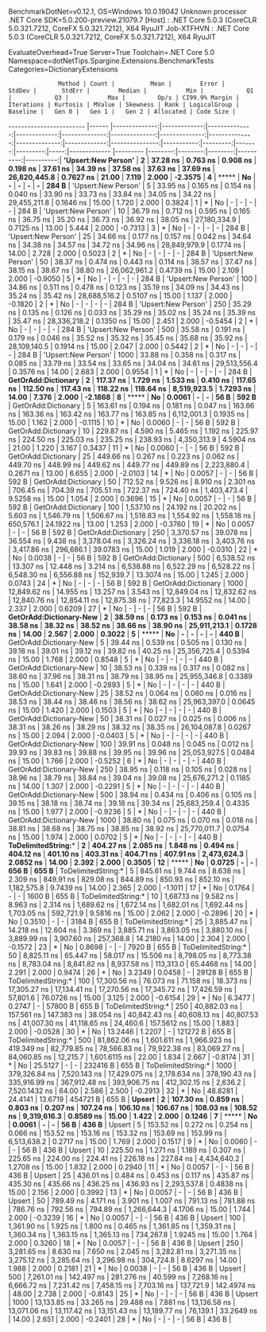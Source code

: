 
BenchmarkDotNet=v0.12.1, OS=Windows 10.0.19042
Unknown processor
.NET Core SDK=5.0.200-preview.21079.7
  [Host]     : .NET Core 5.0.3 (CoreCLR 5.0.321.7212, CoreFX 5.0.321.7212), X64 RyuJIT
  Job-XTFHVN : .NET Core 5.0.3 (CoreCLR 5.0.321.7212, CoreFX 5.0.321.7212), X64 RyuJIT

EvaluateOverhead=True  Server=True  Toolchain=.NET Core 5.0  
Namespace=dotNetTips.Spargine.Extensions.BenchmarkTests  Categories=DictionaryExtensions  

                  Method | Count |          Mean |        Error |        StdDev |       StdErr |        Median |           Min |            Q1 |            Q3 |           Max |         Op/s | CI99.9% Margin | Iterations | Kurtosis | MValue | Skewness | Rank | LogicalGroup | Baseline |   Gen 0 |   Gen 1 |   Gen 2 | Allocated | Code Size |
------------------------ |------ |--------------:|-------------:|--------------:|-------------:|--------------:|--------------:|--------------:|--------------:|--------------:|-------------:|---------------:|-----------:|---------:|-------:|---------:|-----:|------------- |--------- |--------:|--------:|--------:|----------:|----------:|
     **'Upsert:New Person'** |     **2** |      **37.28 ns** |     **0.763 ns** |      **0.908 ns** |     **0.198 ns** |      **37.61 ns** |      **34.39 ns** |      **37.58 ns** |      **37.63 ns** |      **37.69 ns** | **26,820,445.8** |      **0.7627 ns** |      **21.00** |    **7.119** |  **2.000** |  **-2.3575** |    **4** |            ***** |       **No** |       **-** |       **-** |       **-** |         **-** |     **284 B** |
     'Upsert:New Person' |     5 |      33.95 ns |     0.165 ns |      0.154 ns |     0.040 ns |      33.90 ns |      33.73 ns |      33.84 ns |      34.05 ns |      34.22 ns | 29,455,211.8 |      0.1646 ns |      15.00 |    1.720 |  2.000 |   0.3824 |    1 |            * |       No |       - |       - |       - |         - |     284 B |
     'Upsert:New Person' |    10 |      36.79 ns |     0.712 ns |      0.595 ns |     0.165 ns |      36.75 ns |      35.20 ns |      36.73 ns |      36.92 ns |      38.05 ns | 27,180,334.9 |      0.7125 ns |      13.00 |    5.444 |  2.000 |  -0.7313 |    3 |            * |       No |       - |       - |       - |         - |     284 B |
     'Upsert:New Person' |    25 |      34.66 ns |     0.177 ns |      0.157 ns |     0.042 ns |      34.64 ns |      34.38 ns |      34.57 ns |      34.72 ns |      34.96 ns | 28,849,979.9 |      0.1774 ns |      14.00 |    2.728 |  2.000 |   0.5023 |    2 |            * |       No |       - |       - |       - |         - |     284 B |
     'Upsert:New Person' |    50 |      38.37 ns |     0.474 ns |      0.443 ns |     0.114 ns |      38.57 ns |      37.47 ns |      38.15 ns |      38.67 ns |      38.80 ns | 26,062,961.2 |      0.4739 ns |      15.00 |    2.109 |  2.000 |  -0.9050 |    5 |            * |       No |       - |       - |       - |         - |     284 B |
     'Upsert:New Person' |   100 |      34.86 ns |     0.511 ns |      0.478 ns |     0.123 ns |      35.19 ns |      34.09 ns |      34.43 ns |      35.24 ns |      35.42 ns | 28,688,516.2 |      0.5107 ns |      15.00 |    1.137 |  2.000 |  -0.1820 |    2 |            * |       No |       - |       - |       - |         - |     284 B |
     'Upsert:New Person' |   250 |      35.29 ns |     0.135 ns |      0.126 ns |     0.033 ns |      35.29 ns |      35.02 ns |      35.24 ns |      35.39 ns |      35.47 ns | 28,336,218.2 |      0.1350 ns |      15.00 |    2.451 |  2.000 |  -0.5454 |    2 |            * |       No |       - |       - |       - |         - |     284 B |
     'Upsert:New Person' |   500 |      35.58 ns |     0.191 ns |      0.179 ns |     0.046 ns |      35.52 ns |      35.32 ns |      35.45 ns |      35.68 ns |      35.92 ns | 28,109,140.5 |      0.1914 ns |      15.00 |    2.047 |  2.000 |   0.5442 |    2 |            * |       No |       - |       - |       - |         - |     284 B |
     'Upsert:New Person' |  1000 |      33.88 ns |     0.358 ns |      0.317 ns |     0.085 ns |      33.79 ns |      33.54 ns |      33.65 ns |      34.04 ns |      34.61 ns | 29,513,556.4 |      0.3576 ns |      14.00 |    2.683 |  2.000 |   0.9554 |    1 |            * |       No |       - |       - |       - |         - |     284 B |
     **GetOrAdd:Dictionary** |     **2** |     **117.37 ns** |     **1.729 ns** |      **1.533 ns** |     **0.410 ns** |     **117.65 ns** |     **112.50 ns** |     **117.43 ns** |     **118.22 ns** |     **118.64 ns** |  **8,519,923.5** |      **1.7293 ns** |      **14.00** |    **7.376** |  **2.000** |  **-2.1868** |    **8** |            ***** |       **No** |  **0.0061** |       **-** |       **-** |      **56 B** |     **592 B** |
     GetOrAdd:Dictionary |     5 |     163.61 ns |     0.194 ns |      0.181 ns |     0.047 ns |     163.66 ns |     163.36 ns |     163.42 ns |     163.77 ns |     163.85 ns |  6,112,001.3 |      0.1935 ns |      15.00 |    1.162 |  2.000 |  -0.1115 |   10 |            * |       No |  0.0060 |       - |       - |      56 B |     592 B |
     GetOrAdd:Dictionary |    10 |     229.87 ns |     4.590 ns |      5.465 ns |     1.192 ns |     225.97 ns |     224.50 ns |     225.03 ns |     235.25 ns |     238.93 ns |  4,350,313.9 |      4.5904 ns |      21.00 |    1.220 |  3.167 |   0.3437 |   11 |            * |       No |  0.0060 |       - |       - |      56 B |     592 B |
     GetOrAdd:Dictionary |    25 |     449.66 ns |     0.267 ns |      0.223 ns |     0.062 ns |     449.70 ns |     448.99 ns |     449.62 ns |     449.77 ns |     449.89 ns |  2,223,880.4 |      0.2671 ns |      13.00 |    6.655 |  2.000 |  -2.0103 |   14 |            * |       No |  0.0057 |       - |       - |      56 B |     592 B |
     GetOrAdd:Dictionary |    50 |     712.52 ns |     9.526 ns |      8.910 ns |     2.301 ns |     706.45 ns |     704.39 ns |     705.51 ns |     722.37 ns |     724.40 ns |  1,403,473.4 |      9.5258 ns |      15.00 |    1.054 |  2.000 |   0.3696 |   15 |            * |       No |  0.0057 |       - |       - |      56 B |     592 B |
     GetOrAdd:Dictionary |   100 |   1,537.10 ns |    24.192 ns |     20.202 ns |     5.603 ns |   1,546.79 ns |   1,506.67 ns |   1,518.83 ns |   1,554.92 ns |   1,558.18 ns |    650,576.1 |     24.1922 ns |      13.00 |    1.253 |  2.000 |  -0.3760 |   19 |            * |       No |  0.0057 |       - |       - |      56 B |     592 B |
     GetOrAdd:Dictionary |   250 |   3,370.57 ns |    39.078 ns |     36.554 ns |     9.438 ns |   3,378.04 ns |   3,326.24 ns |   3,336.18 ns |   3,403.76 ns |   3,417.86 ns |    296,686.1 |     39.0783 ns |      15.00 |    1.019 |  2.000 |  -0.0310 |   22 |            * |       No |  0.0038 |       - |       - |      56 B |     592 B |
     GetOrAdd:Dictionary |   500 |   6,538.52 ns |    13.307 ns |     12.448 ns |     3.214 ns |   6,538.88 ns |   6,522.29 ns |   6,528.22 ns |   6,548.30 ns |   6,556.88 ns |    152,939.7 |     13.3074 ns |      15.00 |    1.245 |  2.000 |   0.0743 |   24 |            * |       No |       - |       - |       - |      56 B |     592 B |
     GetOrAdd:Dictionary |  1000 |  12,849.62 ns |    14.955 ns |     13.257 ns |     3.543 ns |  12,849.04 ns |  12,832.62 ns |  12,840.76 ns |  12,854.11 ns |  12,875.38 ns |     77,823.3 |     14.9552 ns |      14.00 |    2.337 |  2.000 |   0.6209 |   27 |            * |       No |       - |       - |       - |      56 B |     592 B |
 **GetOrAdd:Dictionary-New** |     **2** |      **38.59 ns** |     **0.173 ns** |      **0.153 ns** |     **0.041 ns** |      **38.58 ns** |      **38.32 ns** |      **38.52 ns** |      **38.66 ns** |      **38.90 ns** | **25,911,213.1** |      **0.1728 ns** |      **14.00** |    **2.567** |  **2.000** |   **0.3022** |    **5** |            ***** |       **No** |       **-** |       **-** |       **-** |         **-** |     **440 B** |
 GetOrAdd:Dictionary-New |     5 |      39.44 ns |     0.539 ns |      0.505 ns |     0.130 ns |      39.18 ns |      39.01 ns |      39.12 ns |      39.82 ns |      40.25 ns | 25,356,725.4 |      0.5394 ns |      15.00 |    1.768 |  2.000 |   0.8548 |    5 |            * |       No |       - |       - |       - |         - |     440 B |
 GetOrAdd:Dictionary-New |    10 |      38.53 ns |     0.339 ns |      0.317 ns |     0.082 ns |      38.60 ns |      37.96 ns |      38.31 ns |      38.79 ns |      38.95 ns | 25,955,346.8 |      0.3389 ns |      15.00 |    1.641 |  2.000 |  -0.2893 |    5 |            * |       No |       - |       - |       - |         - |     440 B |
 GetOrAdd:Dictionary-New |    25 |      38.52 ns |     0.064 ns |      0.060 ns |     0.016 ns |      38.53 ns |      38.44 ns |      38.46 ns |      38.56 ns |      38.62 ns | 25,963,397.0 |      0.0645 ns |      15.00 |    1.420 |  2.000 |   0.1503 |    5 |            * |       No |       - |       - |       - |         - |     440 B |
 GetOrAdd:Dictionary-New |    50 |      38.31 ns |     0.027 ns |      0.025 ns |     0.006 ns |      38.31 ns |      38.26 ns |      38.29 ns |      38.32 ns |      38.35 ns | 26,104,087.8 |      0.0267 ns |      15.00 |    2.094 |  2.000 |  -0.0403 |    5 |            * |       No |       - |       - |       - |         - |     440 B |
 GetOrAdd:Dictionary-New |   100 |      39.91 ns |     0.048 ns |      0.045 ns |     0.012 ns |      39.93 ns |      39.83 ns |      39.88 ns |      39.95 ns |      39.96 ns | 25,053,927.5 |      0.0484 ns |      15.00 |    1.766 |  2.000 |  -0.5252 |    6 |            * |       No |       - |       - |       - |         - |     440 B |
 GetOrAdd:Dictionary-New |   250 |      38.95 ns |     0.118 ns |      0.105 ns |     0.028 ns |      38.96 ns |      38.79 ns |      38.84 ns |      39.04 ns |      39.08 ns | 25,676,271.2 |      0.1185 ns |      14.00 |    1.307 |  2.000 |  -0.2291 |    5 |            * |       No |       - |       - |       - |         - |     440 B |
 GetOrAdd:Dictionary-New |   500 |      38.94 ns |     0.434 ns |      0.406 ns |     0.105 ns |      39.15 ns |      38.18 ns |      38.74 ns |      39.18 ns |      39.34 ns | 25,683,259.4 |      0.4335 ns |      15.00 |    1.977 |  2.000 |  -0.9236 |    5 |            * |       No |       - |       - |       - |         - |     440 B |
 GetOrAdd:Dictionary-New |  1000 |      38.80 ns |     0.075 ns |      0.070 ns |     0.018 ns |      38.81 ns |      38.68 ns |      38.75 ns |      38.85 ns |      38.92 ns | 25,770,011.7 |      0.0754 ns |      15.00 |    1.974 |  2.000 |   0.0702 |    5 |            * |       No |       - |       - |       - |         - |     440 B |
     **ToDelimitedString:*** |     **2** |     **404.27 ns** |     **2.085 ns** |      **1.848 ns** |     **0.494 ns** |     **404.12 ns** |     **401.10 ns** |     **403.31 ns** |     **404.71 ns** |     **407.91 ns** |  **2,473,624.3** |      **2.0852 ns** |      **14.00** |    **2.392** |  **2.000** |   **0.3505** |   **12** |            ***** |       **No** |  **0.0725** |       **-** |       **-** |     **656 B** |     **655 B** |
     ToDelimitedString:* |     5 |     845.61 ns |     9.744 ns |      8.638 ns |     2.309 ns |     849.91 ns |     829.08 ns |     844.89 ns |     850.93 ns |     852.10 ns |  1,182,575.8 |      9.7439 ns |      14.00 |    2.365 |  2.000 |  -1.1011 |   17 |            * |       No |  0.1764 |       - |       - |    1600 B |     655 B |
     ToDelimitedString:* |    10 |   1,687.13 ns |     9.582 ns |      8.963 ns |     2.314 ns |   1,689.62 ns |   1,672.14 ns |   1,682.01 ns |   1,692.44 ns |   1,703.05 ns |    592,721.9 |      9.5816 ns |      15.00 |    2.062 |  2.000 |  -0.2896 |   20 |            * |       No |  0.3510 |       - |       - |    3184 B |     655 B |
     ToDelimitedString:* |    25 |   3,885.47 ns |    14.218 ns |     12.604 ns |     3.369 ns |   3,885.71 ns |   3,863.05 ns |   3,880.10 ns |   3,889.99 ns |   3,907.60 ns |    257,368.8 |     14.2180 ns |      14.00 |    2.304 |  2.000 |  -0.1572 |   23 |            * |       No |  0.8698 |       - |       - |    7920 B |     655 B |
     ToDelimitedString:* |    50 |   8,825.11 ns |    65.447 ns |     58.017 ns |    15.506 ns |   8,798.05 ns |   8,773.38 ns |   8,783.04 ns |   8,841.82 ns |   8,937.58 ns |    113,313.0 |     65.4468 ns |      14.00 |    2.291 |  2.000 |   0.9474 |   26 |            * |       No |  3.2349 |  0.0458 |       - |   29128 B |     655 B |
     ToDelimitedString:* |   100 |  17,300.56 ns |    76.073 ns |     71.158 ns |    18.373 ns |  17,305.27 ns |  17,134.41 ns |  17,270.56 ns |  17,345.72 ns |  17,426.59 ns |     57,801.6 |     76.0726 ns |      15.00 |    3.125 |  2.000 |  -0.6154 |   29 |            * |       No |  6.3477 |  0.2747 |       - |   57800 B |     655 B |
     ToDelimitedString:* |   250 |  40,882.03 ns |   157.561 ns |    147.383 ns |    38.054 ns |  40,842.43 ns |  40,608.13 ns |  40,807.53 ns |  41,007.30 ns |  41,118.65 ns |     24,460.6 |    157.5612 ns |      15.00 |    1.883 |  2.000 |  -0.0528 |   30 |            * |       No | 13.2446 |  1.2207 |       - |  121272 B |     655 B |
     ToDelimitedString:* |   500 |  81,862.06 ns | 1,601.611 ns |  1,966.923 ns |   419.349 ns |  82,779.85 ns |  78,566.83 ns |  79,922.38 ns |  83,069.27 ns |  84,060.85 ns |     12,215.7 |  1,601.6115 ns |      22.00 |    1.834 |  2.667 |  -0.8174 |   31 |            * |       No | 25.5127 |       - |       - |  232416 B |     655 B |
     ToDelimitedString:* |  1000 | 379,326.84 ns | 7,520.143 ns | 17,429.075 ns | 2,178.634 ns | 378,190.43 ns | 335,916.99 ns | 367,912.48 ns | 393,906.75 ns | 412,302.15 ns |      2,636.2 |  7,520.1432 ns |      64.00 |    2.586 |  2.500 |  -0.2913 |   32 |            * |       No | 48.8281 | 24.4141 | 13.6719 |  454721 B |     655 B |
                  **Upsert** |     **2** |     **107.30 ns** |     **0.859 ns** |      **0.803 ns** |     **0.207 ns** |     **107.24 ns** |     **106.10 ns** |     **106.67 ns** |     **108.03 ns** |     **108.52 ns** |  **9,319,616.3** |      **0.8589 ns** |      **15.00** |    **1.422** |  **2.000** |   **0.1246** |    **7** |            ***** |       **No** |  **0.0061** |       **-** |       **-** |      **56 B** |     **436 B** |
                  Upsert |     5 |     153.52 ns |     0.272 ns |      0.254 ns |     0.066 ns |     153.52 ns |     153.16 ns |     153.32 ns |     153.69 ns |     153.99 ns |  6,513,638.2 |      0.2717 ns |      15.00 |    1.769 |  2.000 |   0.1517 |    9 |            * |       No |  0.0060 |       - |       - |      56 B |     436 B |
                  Upsert |    10 |     225.50 ns |     1.271 ns |      1.189 ns |     0.307 ns |     225.65 ns |     224.00 ns |     224.41 ns |     226.18 ns |     227.84 ns |  4,434,640.2 |      1.2708 ns |      15.00 |    1.832 |  2.000 |   0.2940 |   11 |            * |       No |  0.0057 |       - |       - |      56 B |     436 B |
                  Upsert |    25 |     436.01 ns |     0.484 ns |      0.453 ns |     0.117 ns |     435.87 ns |     435.30 ns |     435.66 ns |     436.25 ns |     436.93 ns |  2,293,537.8 |      0.4838 ns |      15.00 |    2.156 |  2.000 |   0.3992 |   13 |            * |       No |  0.0057 |       - |       - |      56 B |     436 B |
                  Upsert |    50 |     789.49 ns |     4.171 ns |      3.901 ns |     1.007 ns |     791.13 ns |     781.88 ns |     786.76 ns |     792.56 ns |     794.89 ns |  1,266,644.3 |      4.1706 ns |      15.00 |    1.744 |  2.000 |  -0.3239 |   16 |            * |       No |  0.0057 |       - |       - |      56 B |     436 B |
                  Upsert |   100 |   1,361.90 ns |     1.925 ns |      1.800 ns |     0.465 ns |   1,361.85 ns |   1,359.31 ns |   1,360.34 ns |   1,363.15 ns |   1,365.13 ns |    734,267.8 |      1.9245 ns |      15.00 |    1.764 |  2.000 |   0.3260 |   18 |            * |       No |  0.0057 |       - |       - |      56 B |     436 B |
                  Upsert |   250 |   3,281.65 ns |     8.630 ns |      7.650 ns |     2.045 ns |   3,282.81 ns |   3,271.35 ns |   3,275.12 ns |   3,285.64 ns |   3,296.98 ns |    304,724.8 |      8.6297 ns |      14.00 |    1.988 |  2.000 |   0.2181 |   21 |            * |       No |  0.0038 |       - |       - |      56 B |     436 B |
                  Upsert |   500 |   7,261.01 ns |   142.497 ns |    281.276 ns |    40.599 ns |   7,268.16 ns |   6,666.72 ns |   7,231.42 ns |   7,458.15 ns |   7,703.16 ns |    137,721.9 |    142.4974 ns |      48.00 |    2.738 |  2.000 |  -0.8143 |   25 |            * |       No |       - |       - |       - |      56 B |     436 B |
                  Upsert |  1000 |  13,133.85 ns |    33.265 ns |     29.488 ns |     7.881 ns |  13,136.58 ns |  13,071.06 ns |  13,117.42 ns |  13,151.43 ns |  13,189.77 ns |     76,139.1 |     33.2649 ns |      14.00 |    2.651 |  2.000 |  -0.2401 |   28 |            * |       No |       - |       - |       - |      56 B |     436 B |
